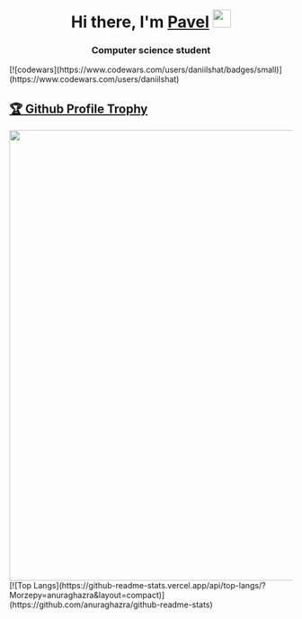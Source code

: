 <h1 align="center">Hi there, I'm <a href="https://daniilshat.ru/" target="_blank">Pavel</a> 
<img src="https://github.com/blackcater/blackcater/raw/main/images/Hi.gif" height="32"/></h1>
<h3 align="center">Computer science student </h3>
[![codewars](https://www.codewars.com/users/daniilshat/badges/small)](https://www.codewars.com/users/daniilshat)  
<a href="https://github.com/Morzepy/github-profile-trophy"><h2>🏆 Github Profile Trophy</h2></a>
<a href="https://github.com/Morzepy/github-profile-trophy">
  <img width=800 src="https://github-profile-trophy.vercel.app/?username=ryo-ma&column=8&theme=gruvbox&no-frame=true"/>
</a>
[![Top Langs](https://github-readme-stats.vercel.app/api/top-langs/?Morzepy=anuraghazra&layout=compact)](https://github.com/anuraghazra/github-readme-stats)


